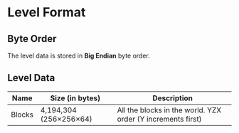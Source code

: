 # Level Format

## Byte Order

The level data is stored in **Big Endian** byte order.

## Level Data

| Name | Size (in bytes) | Description |
|------|-----------------|-------------|
| Blocks | 4,194,304 (256×256×64) | All the blocks in the world. YZX order (Y increments first) |

